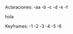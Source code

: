 Aclaraciones:
            -aa
            -b
            -c
            -d
            -e
            -f
            <p>hola</p>

Keyframes:
            -1
            -2
            -3
            -4
            -5
            -6
